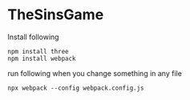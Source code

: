 # TheSinsGame

Install following

```
npm install three
npm install webpack
```

run following when you change something in any file

```
npx webpack --config webpack.config.js